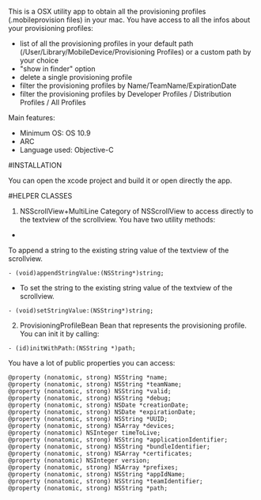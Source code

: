 This is a OSX utility app to obtain all the provisioning profiles (.mobileprovision files) in your mac.
You have access to all the infos about your provisioning profiles:
- list of all the provisioning profiles in your default path (/User/Library/MobileDevice/Provisioning Profiles) or a custom path by your choice
- "show in finder" option
- delete a single provisioning profile
- filter the provisioning profiles by Name/TeamName/ExpirationDate
- filter the provisioning profiles by Developer Profiles / Distribution Profiles / All Profiles

Main features:

- Minimum OS: OS 10.9
- ARC
- Language used: Objective-C

#INSTALLATION

You can open the xcode project and build it or open directly the app.

#HELPER CLASSES

1. NSScrollView+MultiLine
Category of NSScrollView to access directly to the textview of the scrollview.
You have two utility methods:

-
To append a string to the existing string value of the textview of the scrollview.

`- (void)appendStringValue:(NSString*)string;`

- To set the string to the existing string value of the textview of the scrollview.

`- (void)setStringValue:(NSString*)string;`

2. ProvisioningProfileBean
Bean that represents the provisioning profile.
You can init it by calling:

`- (id)initWithPath:(NSString *)path;`

You have a lot of public properties you can access:

```
@property (nonatomic, strong) NSString *name;
@property (nonatomic, strong) NSString *teamName;
@property (nonatomic, strong) NSString *valid;
@property (nonatomic, strong) NSString *debug;
@property (nonatomic, strong) NSDate *creationDate;
@property (nonatomic, strong) NSDate *expirationDate;
@property (nonatomic, strong) NSString *UUID;
@property (nonatomic, strong) NSArray *devices;
@property (nonatomic) NSInteger timeToLive;
@property (nonatomic, strong) NSString *applicationIdentifier;
@property (nonatomic, strong) NSString *bundleIdentifier;
@property (nonatomic, strong) NSArray *certificates;
@property (nonatomic) NSInteger version;
@property (nonatomic, strong) NSArray *prefixes;
@property (nonatomic, strong) NSString *appIdName;
@property (nonatomic, strong) NSString *teamIdentifier;
@property (nonatomic, strong) NSString *path;
```

